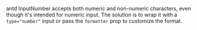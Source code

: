 antd InputNumber accepts both numeric and non-numeric characters, even though it's intended for numeric input. The solution is to wrap it with a `type="number"` input or pass the `formatter` prop to customize the format.
